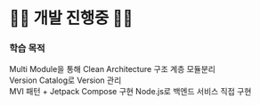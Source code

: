 # 🏃🏻 개발 진행중 🏃🏻

### 학습 목적
Multi Module을 통해 Clean Architecture 구조 계층 모듈분리  
Version Catalog로 Version 관리  
MVI 패턴 + Jetpack Compose 구현
Node.js로 백엔드 서비스 직접 구현
